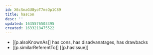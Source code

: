 ```yaml
---
id: X6cSnaGU8yoT7msQp1C89
title: hasCon
desc: ''
updated: 1635576503395
created: 1633218475522
---
```


- [[p.alsoKnownAs]] has cons, has disadvanatages, has drawbacks
- [[p.similarReferentTo]] [[p.hasIssue]]

